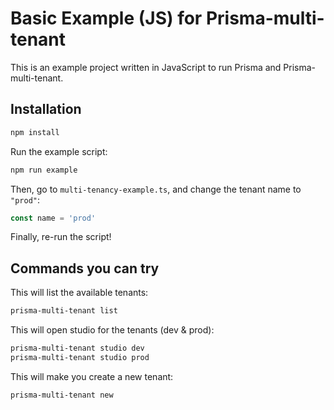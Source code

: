 # Basic Example (JS) for Prisma-multi-tenant

This is an example project written in JavaScript to run Prisma and Prisma-multi-tenant.

## Installation

```sh
npm install
```

Run the example script:

```sh
npm run example
```

Then, go to `multi-tenancy-example.ts`, and change the tenant name to `"prod"`:

```js
const name = 'prod'
```

Finally, re-run the script!

## Commands you can try

This will list the available tenants:

```sh
prisma-multi-tenant list
```

This will open studio for the tenants (dev & prod):

```sh
prisma-multi-tenant studio dev
prisma-multi-tenant studio prod
```

This will make you create a new tenant:

```sh
prisma-multi-tenant new
```
